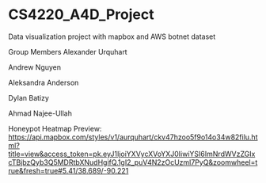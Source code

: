 # CS4220_A4D_Project
Data visualization project with mapbox and AWS botnet dataset

Group Members
Alexander Urquhart

Andrew Nguyen

Aleksandra Anderson

Dylan Batizy

Ahmad Najee-Ullah

Honeypot Heatmap Preview: https://api.mapbox.com/styles/v1/aurquhart/ckv47hzoo5f9o14o34w82filu.html?title=view&access_token=pk.eyJ1IjoiYXVycXVoYXJ0IiwiYSI6ImNrdWVzZGIxcTBjbzQyb3Q5MDRtbXNudHgifQ.1gI2_puV4N2zOcUzml7PyQ&zoomwheel=true&fresh=true#5.41/38.689/-90.221
